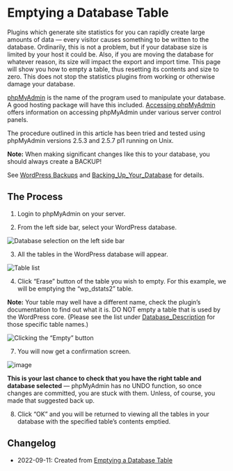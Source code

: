 # Emptying a Database Table

Plugins which generate site statistics for you can rapidly create large amounts of data — every visitor causes something to be written to the database. Ordinarily, this is not a problem, but if your database size is limited by your host it could be. Also, if you are moving the database for whatever reason, its size will impact the export and import time. This page will show you how to empty a table, thus resetting its contents and size to zero. This does not stop the statistics plugins from working or otherwise damage your database.

[phpMyAdmin](https://wordpress.org/support/article/phpmyadmin/) is the name of the program used to manipulate your database. A good hosting package will have this included. [Accessing phpMyAdmin](https://wordpress.org/support/article/wordpress-backups/#accessing-phpmyadmin) offers information on accessing phpMyAdmin under various server control panels.

The procedure outlined in this article has been tried and tested using phpMyAdmin versions 2.5.3 and 2.5.7 pl1 running on Unix.

**Note:** When making significant changes like this to your database, you should always create a BACKUP!

See [WordPress Backups](https://wordpress.org/support/article/wordpress-backups/) and [Backing_Up_Your_Database](https://wordpress.org/support/article/backing-up-your-database/) for details.

## The Process

1. Login to phpMyAdmin on your server.

2. From the left side bar, select your WordPress database.

![Database selection on the left side bar](https://user-images.githubusercontent.com/90067869/189547314-a8bbe78e-70b6-4533-b14e-196a5db35840.png)

3. All the tables in the WordPress database will appear.

![Table list](https://user-images.githubusercontent.com/90067869/189547350-944a1066-e81d-404b-8eca-9125161eb5d4.png)

4. Click “Erase” button of the table you wish to empty. For this example, we will be emptying the “wp_dstats2” table.

**Note:** Your table may well have a different name, check the plugin’s documentation to find out what it is. DO NOT empty a table that is used by the WordPress core. {Please see the list under [Database_Description](https://codex.wordpress.org/Database_Description) for those specific table names.)

![Clicking the “Empty” button](https://user-images.githubusercontent.com/90067869/189547374-2088ff00-3c19-420d-86b7-fbcd0df6ed6d.png)

7. You will now get a confirmation screen.

![image](https://user-images.githubusercontent.com/90067869/189547394-d6a58758-7a2d-420c-9cd6-33de864b3078.png)

**This is your last chance to check that you have the right table and database selected** — phpMyAdmin has no UNDO function, so once changes are committed, you are stuck with them. Unless, of course, you made that suggested back up.

8. Click “OK” and you will be returned to viewing all the tables in your database with the specified table’s contents emptied.

## Changelog

- 2022-09-11: Created from [Emptying a Database Table](https://wordpress.org/support/article/emptying-a-database-table/)
